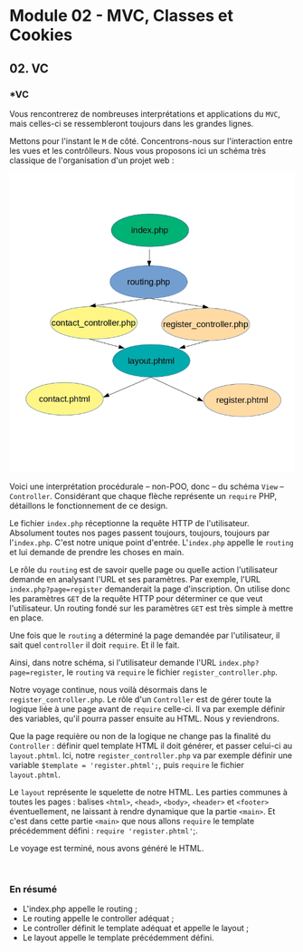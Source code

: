 # Module 02 - MVC, Classes et Cookies

## 02. VC

### *VC

Vous rencontrerez de nombreuses interprétations et applications du `MVC`, mais celles-ci se ressembleront toujours dans les grandes lignes.

Mettons pour l'instant le `M` de côté. Concentrons-nous sur l'interaction entre les vues et les contrôlleurs. Nous vous proposons ici un schéma très classique de l'organisation d'un projet web :

![Schéma MVC](images/mvc.jpg)

Voici une interprétation procédurale – non-POO, donc – du schéma `View` – `Controller`. Considérant que chaque flèche représente un `require` PHP, détaillons le fonctionnement de ce design.

Le fichier `index.php` réceptionne la requête HTTP de l'utilisateur. Absolument toutes nos pages passent toujours, toujours, toujours par l'`index.php`. C'est notre unique point d'entrée. L'`index.php` appelle le `routing` et lui demande de prendre les choses en main.

Le rôle du `routing` est de savoir quelle page ou quelle action l'utilisateur demande en analysant l'URL et ses paramètres. Par exemple, l'URL `index.php?page=register` demanderait la page d'inscription. On utilise donc les paramètres `GET` de la requête HTTP pour déterminer ce que veut l'utilisateur. Un routing fondé sur les paramètres `GET` est très simple à mettre en place.

Une fois que le `routing` a déterminé la page demandée par l'utilisateur, il sait quel `controller` il doit `require`. Et il le fait.

Ainsi, dans notre schéma, si l'utilisateur demande l'URL `index.php?page=register`, le `routing` va `require` le fichier `register_controller.php`.

Notre voyage continue, nous voilà désormais dans le `register_controller.php`. Le rôle d'un `Controller` est de gérer toute la logique liée à une page avant de `require` celle-ci. Il va par exemple définir des variables, qu'il pourra passer ensuite au HTML. Nous y reviendrons.

Que la page requière ou non de la logique ne change pas la finalité du `Controller` : définir quel template HTML il doit générer, et passer celui-ci au `layout.phtml`. Ici, notre `register_controller.php` va par exemple définir une variable `$template = 'register.phtml';`, puis `require` le fichier `layout.phtml`.

Le `layout` représente le squelette de notre HTML. Les parties communes à toutes les pages : balises `<html>`, `<head>`, `<body>`, `<header>` et `<footer>` éventuellement, ne laissant à rendre dynamique que la partie `<main>`. Et c'est dans cette partie `<main>` que nous allons `require` le template précédemment défini : `require 'register.phtml'`;.

Le voyage est terminé, nous avons généré le HTML.

&nbsp;

### En résumé

- L'index.php appelle le routing ;
- Le routing appelle le controller adéquat ;
- Le controller définit le template adéquat et appelle le layout ;
- Le layout appelle le template précédemment défini.
